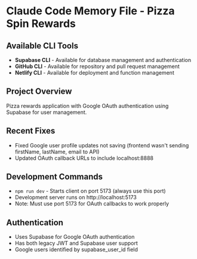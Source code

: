 # Claude Code Memory File - Pizza Spin Rewards
<!-- Testing deploy preview workflow -->

## Available CLI Tools
- **Supabase CLI** - Available for database management and authentication
- **GitHub CLI** - Available for repository and pull request management
- **Netlify CLI** - Available for deployment and function management

## Project Overview
Pizza rewards application with Google OAuth authentication using Supabase for user management.

## Recent Fixes
- Fixed Google user profile updates not saving (frontend wasn't sending firstName, lastName, email to API)
- Updated OAuth callback URLs to include localhost:8888

## Development Commands
- `npm run dev` - Starts client on port 5173 (always use this port)
- Development server runs on http://localhost:5173
- Note: Must use port 5173 for OAuth callbacks to work properly

## Authentication
- Uses Supabase for Google OAuth authentication
- Has both legacy JWT and Supabase user support
- Google users identified by supabase_user_id field